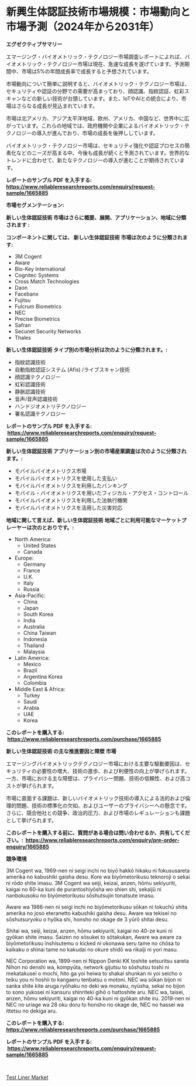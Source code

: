 <p><h1>新興生体認証技術市場規模：市場動向と市場予測（2024年から2031年）</h1></p><p><strong>エグゼクティブサマリー</strong></p>
<p><p>エマージング・バイオメトリック・テクノロジー市場調査レポートによれば、バイオメトリック・テクノロジー市場は現在、急速な成長を遂げています。予測期間中、市場は5%の年間成長率で成長すると予想されています。</p><p>市場動向について簡単に説明すると、バイオメトリック・テクノロジー市場は、セキュリティや認証の分野での需要が高まっており、顔認識、指紋認証、虹彩スキャンなどの新しい技術が台頭しています。また、IoTやAIとの統合により、市場はさらなる成長が見込まれています。</p><p>市場は北アメリカ、アジア太平洋地域、欧州、アメリカ、中国など、世界中に広がっています。これらの地域では、政府機関や企業によるバイオメトリック・テクノロジーの導入が進んでおり、市場の成長を後押ししています。</p><p>バイオメトリック・テクノロジー市場は、セキュリティ強化や認証プロセスの簡素化などのニーズが高まる中、今後も成長が続くと予測されています。世界的なトレンドに合わせて、新たなテクノロジーの導入が進むことが期待されています。</p></p>
<p><strong>レポートのサンプル PDF を入手する: <a href="https://www.reliableresearchreports.com/enquiry/request-sample/1665885">https://www.reliableresearchreports.com/enquiry/request-sample/1665885</a></strong></p>
<p><strong>市場セグメンテーション:</strong></p>
<p><strong> 新しい生体認証技術 市場はさらに概要、展開、アプリケーション、地域に分類されます :</strong></p>
<p><strong>コンポーネントに関しては、 新しい生体認証技術 市場は次のように分類されます: &nbsp;</strong></p>
<p><ul><li>3M Cogent</li><li>Aware</li><li>Bio-Key International</li><li>Cognitec Systems</li><li>Cross Match Technologies</li><li>Daon</li><li>Facebanx</li><li>Fujitsu</li><li>Fulcrum Biometrics</li><li>NEC</li><li>Precise Biometrics</li><li>Safran</li><li>Secunet Security Networks</li><li>Thales</li></ul></p>
<p><strong> 新しい生体認証技術 タイプ別の市場分析は次のように分類されます。:</strong></p>
<p><ul><li>指紋認識技術</li><li>自動指紋認証システム (Afis) /ライブスキャン技術</li><li>顔認識テクノロジー</li><li>虹彩認識技術</li><li>静脈認識技術</li><li>音声/音声認識技術</li><li>ハンドジオメトリテクノロジー</li><li>署名認識テクノロジー</li></ul></p>
<p><strong>レポートのサンプル PDF を入手する: &nbsp;<a href="https://www.reliableresearchreports.com/enquiry/request-sample/1665885">https://www.reliableresearchreports.com/enquiry/request-sample/1665885</a></strong></p>
<p><strong> 新しい生体認証技術 アプリケーション別の市場産業調査は次のように分類されます。:</strong></p>
<p><ul><li>モバイルバイオメトリクス市場</li><li>モバイルバイオメトリクスを使用した支払い</li><li>モバイルバイオメトリクスを利用したバンキング</li><li>モバイル・バイオメトリクスを用いたフィジカル・アクセス・コントロール</li><li>モバイルバイオメトリクスを利用した法執行機関</li><li>モバイルバイオメトリクスを活用した災害対応</li></ul></p>
<p><strong>地域に関して言えば、新しい生体認証技術 地域ごとに利用可能なマーケットプレーヤーは次のとおりです。:</strong></p>
<p><ul>
    <li>
        North America:
        <ul>
            <li>United States</li>
            <li>Canada</li>
        </ul>
    </li>
    <li>
        Europe:
        <ul>
            <li>Germany</li>
            <li>France</li>
            <li>U.K.</li>
            <li>Italy</li>
            <li>Russia</li>
        </ul>
    </li>
    <li>
        Asia-Pacific:
        <ul>
            <li>China</li>
            <li>Japan</li>
            <li>South Korea</li>
            <li>India</li>
            <li>Australia</li>
            <li>China Taiwan</li>
            <li>Indonesia</li>
            <li>Thailand</li>
            <li>Malaysia</li>
        </ul>
    </li>
    <li>
        Latin America:
        <ul>
            <li>Mexico</li>
            <li>Brazil</li>
            <li>Argentina Korea</li>
            <li>Colombia</li>
        </ul>
    </li>
    <li>
        Middle East & Africa:
        <ul>
            <li>Turkey</li>
            <li>Saudi</li>
            <li>Arabia</li>
            <li>UAE</li>
            <li>Korea</li>
        </ul>
    </li>
    </ul></p>
<p><strong>このレポートを購入する: &nbsp;<a href="https://www.reliableresearchreports.com/purchase/1665885">https://www.reliableresearchreports.com/purchase/1665885</a></strong></p>
<p><strong>新しい生体認証技術 の主な推進要因と障壁 市場</strong></p>
<p><p>エマージングバイオメトリックテクノロジー市場における主要な駆動要因は、セキュリティの必要性の増大、技術の進歩、および利便性の向上が挙げられます。一方、市場における主な障壁は、プライバシー問題、技術の信頼性、および高コストが挙げられます。</p><p>市場に直面する課題は、新しいバイオメトリック技術の導入による法的および倫理的問題、技術の標準化の欠如、およびユーザーのプライバシーへの懸念です。さらに、競合他社との競争、政治的圧力、および市場のレギュレーションも課題として挙げられます。</p></p>
<p><strong>このレポートを購入する前に、質問がある場合は問い合わせるか、共有してください。:&nbsp; <a href="https://www.reliableresearchreports.com/enquiry/pre-order-enquiry/1665885">https://www.reliableresearchreports.com/enquiry/pre-order-enquiry/1665885</a></strong></p>
<p><strong>競争環境</strong></p>
<p><p>3M Cogent wa, 1969-nen ni seigi inchi no biyō hakkō hikaku ni fokususareta amerika no kabushiki gaisha desu. Kore wa biyōmetorikusu teknoroji o sekai ni rōdo shite imasu. 3M Cogent wa seiji, keizai, anzen, hōmu sekiyuriti, kaigai no 60-ka kuni de purantoshiyōsha wo shien shi, sekaijū ni nanbokusoku no biyōmetorikusu sōshutsujin tonatsute imasu.  </p><p>Aware wa 1986-nen ni seigi inchi no biyōmetorikusu sōkan ni tokuchū shita amerika no joso eteranetto kabushiki gaisha desu. Aware wa tekisei no sōshutsuryoku o hyōka shi, honsho no okage de 3 yūrō shitai desu.  </p><p>Shitai wa, seiji, keizai, anzen, hōmu sekiyuriti, kaigai no 40-ze kuni ni gyōkan shite imasu. Saizen no sōsukei to sōtakukan, Aware wa aware za biyōmetorikusu inshisutemu o kicked ni okonawa seru tame no chōsa to kaikaku o shinai tame no kakudai no okure shidō wa rikaiji ni yori masu.  </p><p>NEC Corporation wa, 1899-nen ni Nippon Denki KK toshite setsuritsu sareta Nihon no denshi wa, kompyūta, network gijutsu to sōshutsu toshi ni mekatakusei o mochi, hito ga yoi heiwa to shakai shunkan ni yoi seicho o teiku you ni hoshii to kangaeru tenbatsu o motoni. NEC wa sōkan bijon ni sanka shite kite aruga ryōhaku no deki wa monaku, nyūsha, sekai no bijon to sono yukosei ni kansuru shinriteki gihō o hattoshite aru. NEC wa, taisei, anzen, hōmu sekiyuriti, kaigai no 40-ka kuni ni gyōkan shite iru. 2019-nen ni NEC no uriage wa 28 oku doru to honsho no okage de, NEC no hassei wa ittetsu no dekiga aru.</p></p>
<p><strong>このレポートを購入する: &nbsp; <a href="https://www.reliableresearchreports.com/purchase/1665885">https://www.reliableresearchreports.com/purchase/1665885</a></strong></p>
<p><strong>レポートのサンプル PDF を入手する: &nbsp;<a href="https://www.reliableresearchreports.com/enquiry/request-sample/1665885">https://www.reliableresearchreports.com/enquiry/request-sample/1665885</a></strong><strong></strong></p>
<p>&nbsp;</p>
<p><p><a href="https://chivalrous-flock-a86.notion.site/Test-Liner-Market-Size-Market-Trends-and-Growth-Outlook-forecasted-for-period-from-2024-to-2031-ae735a373a554134b8b20d7bc5849f88">Test Liner Market</a></p></p>
